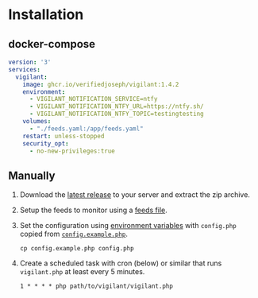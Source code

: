 # Installation

## docker-compose

```yaml
version: '3'
services:
  vigilant:
    image: ghcr.io/verifiedjoseph/vigilant:1.4.2
    environment:
      - VIGILANT_NOTIFICATION_SERVICE=ntfy
      - VIGILANT_NOTIFICATION_NTFY_URL=https://ntfy.sh/
      - VIGILANT_NOTIFICATION_NTFY_TOPIC=testingtesting
    volumes:
      - "./feeds.yaml:/app/feeds.yaml"
    restart: unless-stopped
    security_opt:
      - no-new-privileges:true
```

## Manually

1) Download the [latest release](https://github.com/VerifiedJoseph/vigilant/releases/latest) to your server and extract the zip archive.

2) Setup the feeds to monitor using a [feeds file](feeds.md).

3) Set the configuration using [environment variables](configuration.md) with `config.php` copied from [`config.example.php`](../config.example.php).

	```
	cp config.example.php config.php
	```

4) Create a scheduled task with cron (below) or similar that runs `vigilant.php` at least every 5 minutes.

	```
	1 * * * * php path/to/vigilant/vigilant.php
	```

